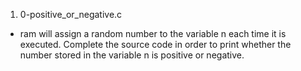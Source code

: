 1. 0-positive_or_negative.c
- ram will assign a random number to the variable n each time it is executed. Complete the source code in order to print whether the number stored in the variable n is positive or negative. 
